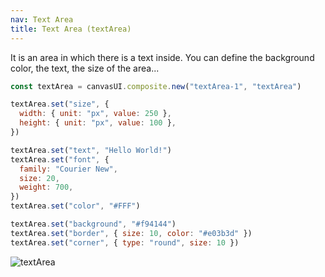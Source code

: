 ```yaml
---
nav: Text Area
title: Text Area (textArea)
---
```


It is an area in which there is a text inside. You can define the background color, the text, the size of the area...

```javascript
const textArea = canvasUI.composite.new("textArea-1", "textArea")

textArea.set("size", {
  width: { unit: "px", value: 250 },
  height: { unit: "px", value: 100 },
})

textArea.set("text", "Hello World!")
textArea.set("font", {
  family: "Courier New",
  size: 20,
  weight: 700,
})
textArea.set("color", "#FFF")

textArea.set("background", "#f94144")
textArea.set("border", { size: 10, color: "#e03b3d" })
textArea.set("corner", { type: "round", size: 10 })
```

![textArea](/docs/elements/composites/text-area.svg)

